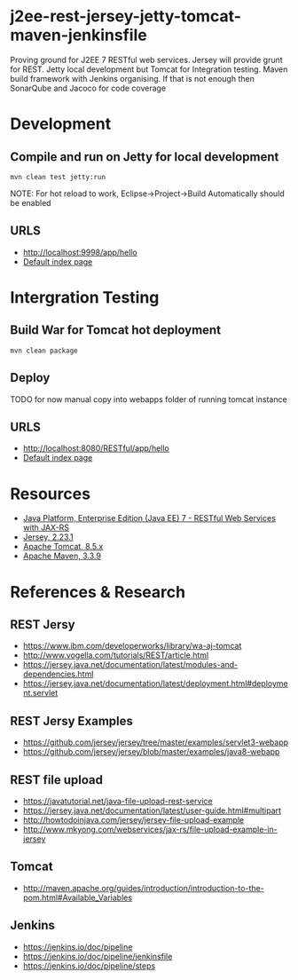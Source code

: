 # j2ee-rest-jersey-jetty-tomcat-maven-jenkinsfile
Proving ground for J2EE 7 RESTful web services. Jersey will provide grunt for REST. Jetty local development but Tomcat for Integration testing. Maven build framework with Jenkins organising. If that is not enough then SonarQube and Jacoco for code coverage

# Development 

## Compile and run on Jetty for local development

	mvn clean test jetty:run

NOTE: For hot reload to work, Eclipse->Project->Build Automatically should be enabled

## URLS

-   <http://localhost:9998/app/hello>
-   [Default index page](http://localhost:9998/)

# Intergration Testing
 
## Build War for Tomcat hot deployment 

	mvn clean package

## Deploy

 TODO for now manual copy into webapps folder of running tomcat instance

## URLS

-   <http://localhost:8080/RESTful/app/hello>
-   [Default index page](http://localhost:8080/RESTful/)

# Resources

-   [Java Platform, Enterprise Edition (Java EE) 7 - RESTful Web Services with JAX-RS](https://docs.oracle.com/javaee/7/tutorial/jaxrs.htm#GIEPU)
-   [Jersey, 2.23.1](https://jersey.java.net/download.html)
-   [Apache Tomcat, 8.5.x](http://tomcat.apache.org/download-80.cgi)
-   [Apache Maven, 3.3.9](https://maven.apache.org/download.cgi)

# References & Research

## REST Jersy

-   <https://www.ibm.com/developerworks/library/wa-aj-tomcat>
-   <http://www.vogella.com/tutorials/REST/article.html>
-   <https://jersey.java.net/documentation/latest/modules-and-dependencies.html>
-   <https://jersey.java.net/documentation/latest/deployment.html#deployment.servlet>

## REST Jersy Examples

-   <https://github.com/jersey/jersey/tree/master/examples/servlet3-webapp>
-   <https://github.com/jersey/jersey/blob/master/examples/java8-webapp>

## REST file upload

-   <https://javatutorial.net/java-file-upload-rest-service>
-   <https://jersey.java.net/documentation/latest/user-guide.html#multipart>
-   <http://howtodoinjava.com/jersey/jersey-file-upload-example>
-   <http://www.mkyong.com/webservices/jax-rs/file-upload-example-in-jersey>

## Tomcat 

-   <http://maven.apache.org/guides/introduction/introduction-to-the-pom.html#Available_Variables>

## Jenkins

-   <https://jenkins.io/doc/pipeline>
-   <https://jenkins.io/doc/pipeline/jenkinsfile>
-   <https://jenkins.io/doc/pipeline/steps>
